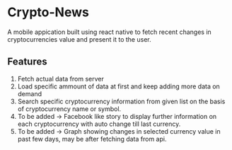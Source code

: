 # Crypto-News
A mobile appication built using react native to fetch recent changes in cryptocurrencies value and present it to the user.

## Features
1. Fetch actual data from server
2. Load specific ammount of data at first and keep adding more data on demand
3. Search specific cryptocurrency information from given list on the basis of cryptocurrency name or symbol.
4. To be added -> Facebook like story to display further information on each cryptocurrency with auto change till last currency.
5. To be added -> Graph showing changes in selected currency value in past few days, may be after fetching data from api.
